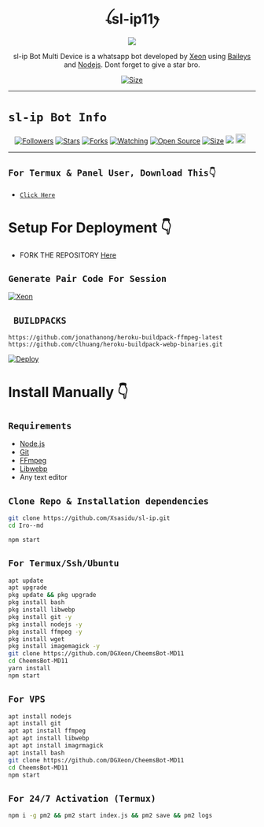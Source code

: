  

<h1 align="center">ꪶsl-ip11ꫂ<br></h1>
<p align="center">
<img src="https://telegra.ph/file/87b6a802415e2f43889f0.jpg" />
</p>

<p align="center">
sl-ip Bot Multi Device is a whatsapp bot developed by <a href="https://github.com/Xsasidu" target="_blank">Xeon</a> using <a href="https://github.com/adiwajshing/Baileys" target="_blank">Baileys</a> and <a href="https://github.com/nodejs" target="_blank">Nodejs</a>. Dont forget to give a star bro.
</p>

<p align="center">
<a href="www.youtube.com"><img title="Size" src="https://img.shields.io/badge/Tutorial-Video-green"></a>
</p>

------

# ```sl-ip Bot Info```
<p align="center">
<a href="https://github.com/Xsasidu/followers"><img title="Followers" src="https://img.shields.io/github/followers/Xsasidu?color=red&style=flat-square"></a>
<a href="https://github.com/Xsasidu/sl-ip/stargazers/"><img title="Stars" src="https://img.shields.io/github/stars/Xsasidu/sl-ip?color=blue&style=flat-square"></a>
<a href="https://github.com/Xsasidu/sl-ip/network/members"><img title="Forks" src="https://img.shields.io/github/forks/Xsasidu/sl-ip?color=red&style=flat-square"></a>
<a href="https://github.com/Xsasidu/sl-ip/watchers"><img title="Watching" src="https://img.shields.io/github/watchers/Xsasidu/sl-ip?label=Watchers&color=blue&style=flat-square"></a>
<a href="https://github.com/Xsasidu/sl-ip"><img title="Open Source" src="https://img.shields.io/badge/Author-Xeon%20Bot%20Inc.-red?v=103"></a>
<a href="https://github.com/Xsasidu/sl-ip/"><img title="Size" src="https://img.shields.io/github/repo-size/Xsasidu/sl-ip?style=flat-square&color=green"></a>
<a href="https://hits.seeyoufarm.com"><img src="https://hits.seeyoufarm.com/api/count/incr/badge.svg?url=https%3A%2F%2Fgithub.com%2FXsasidu%2FCheemsBot-MD11&count_bg=%2379C83D&title_bg=%23555555&icon=probot.svg&icon_color=%2300FF6D&title=hits&edge_flat=false"/></a>
<a href="https://github.com/Xsasidu/sl-ip/graphs/commit-activity"><img height="20" src="https://img.shields.io/badge/Maintained%3F-yes-green.svg"></a>&nbsp;&nbsp;
</p>
<p align='center'>
    </p>

-------

## `For Termux & Panel User, Download This👇`
- [`Click Here`](https://shrinkme.pro/y07LYARu)


# Setup For Deployment 👇

- FORK THE REPOSITORY [Here](https://github.com/Xsasidu/sl-ip/fork)

## `Generate Pair Code For Session`
[![Xeon](https://repl.it/badge/github/quiec/whatsasena)](https://replit.com/@DGXeon/Xeon-PairCode)

## ` BUILDPACKS`

```
https://github.com/jonathanong/heroku-buildpack-ffmpeg-latest
https://github.com/clhuang/heroku-buildpack-webp-binaries.git
```

[![Deploy](https://www.herokucdn.com/deploy/button.svg)](https://heroku.com/deploy?template=https://github.com/Xsasidu/sl-ip/)

# Install Manually 👇
## `Requirements`
* [Node.js](https://nodejs.org/en/)
* [Git](https://git-scm.com/downloads)
* [FFmpeg](https://github.com/BtbN/FFmpeg-Builds/releases/download/autobuild-2020-12-08-13-03/ffmpeg-n4.3.1-26-gca55240b8c-win64-gpl-4.3.zip)
* [Libwebp](https://developers.google.com/speed/webp/download)
* Any text editor
## `Clone Repo & Installation dependencies`
```bash
git clone https://github.com/Xsasidu/sl-ip.git
cd Iro--md

npm start
```
## `For Termux/Ssh/Ubuntu`
```bash
apt update
apt upgrade
pkg update && pkg upgrade
pkg install bash
pkg install libwebp
pkg install git -y
pkg install nodejs -y 
pkg install ffmpeg -y 
pkg install wget
pkg install imagemagick -y
git clone https://github.com/DGXeon/CheemsBot-MD11
cd CheemsBot-MD11
yarn install
npm start
```
## `For VPS`
```bash
apt install nodejs 
apt install git 
apt apt install ffmpeg 
apt apt install libwebp 
apt apt install imagrmagick
apt install bash
git clone https://github.com/DGXeon/CheemsBot-MD11
cd CheemsBot-MD11
npm start
```
## `For 24/7 Activation (Termux)`
```bash
npm i -g pm2 && pm2 start index.js && pm2 save && pm2 logs
```

